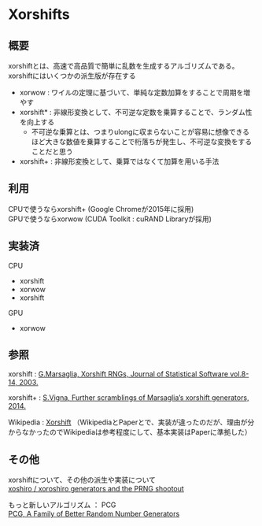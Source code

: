 Xorshifts
===

## 概要
xorshiftとは、高速で高品質で簡単に乱数を生成するアルゴリズムである。
xorshiftにはいくつかの派生版が存在する
- xorwow : ワイルの定理に基づいて、単純な定数加算をすることで周期を増やす
- xorshift* : 非線形変換として、不可逆な定数を乗算することで、ランダム性を向上する
    - 不可逆な乗算とは、つまりulongに収まらないことが容易に想像できるほど大きな数値を乗算することで桁落ちが発生し、不可逆な変換をすることだと思う
- xorshift+ : 非線形変換として、乗算ではなくて加算を用いる手法

## 利用
CPUで使うならxorshift+  (Google Chromeが2015年に採用)  
GPUで使うならxorwow  (CUDA Toolkit : cuRAND Libraryが採用)  

## 実装済
CPU
- xorshift
- xorwow
- xorshift

GPU
- xorwow

## 参照
xorshift : [G.Marsaglia, Xorshift RNGs, Journal of Statistical Software vol.8-14, 2003.](https://www.jstatsoft.org/article/view/v008i14)

xorshift+ : [S.Vigna, Further scramblings of Marsaglia’s xorshift generators, 2014.](http://vigna.di.unimi.it/ftp/papers/xorshiftplus.pdf)

Wikipedia : [Xorshift](https://en.wikipedia.org/wiki/Xorshift)
（WikipediaとPaperとで、実装が違ったのだが、理由が分からなかったのでWikipediaは参考程度にして、基本実装はPaperに準拠した）

## その他
xorshiftについて、その他の派生や実装について  
[xoshiro / xoroshiro generators and the PRNG shootout](http://xoshiro.di.unimi.it/)

もっと新しいアルゴリズム ： PCG  
[PCG, A Family of Better Random Number Generators](http://www.pcg-random.org/)
